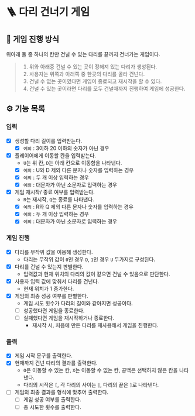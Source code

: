 # 🪜 다리 건너기 게임

## 🌱️️ 게임 진행 방식
위아래 둘 중 하나의 칸만 건널 수 있는 다리를 끝까지 건너가는 게임이다.
>
> 1. 위와 아래중 건널 수 있는 곳이 정해져 있는 다리가 생성된다.
> 2. 사용자는 위쪽과 아래쪽 중 한곳의 다리를 골라 건넌다.
> 3. 건널 수 없는 곳이였다면 게임이 종료되고 재시작을 할 수 있다.
> 4. 건널 수 있는 곳이라면 다리를 모두 건널때까지 진행하여 게임에 성공한다.

## ⚙️ 기능 목록

### 입력
- [x] 생성할 다리 길이를 입력받는다.
  - [x] `예외` : 3이하 20 이하의 숫자가 아닌 경우 
- [x] 플레이어에게 이동할 칸을 입력받는다.
  + `U`는 위 칸, `D`는 아래 칸으로 이동함을 나타낸다.
  - [x] `예외` : U와 D 제외 다른 문자나 숫자를 입력하는 경우
  - [x] `예외` : 두 개 이상 입력하는 경우
  - [x] `예외` : 대문자가 아닌 소문자로 입력하는 경우
- [x] 게임 재시작/ 종료 여부를 입력받는다.
  + `R`는 재시작, `Q`는 종료를 나타낸다.
  - [x] `예외` : R와 Q 제외 다른 문자나 숫자를 입력하는 경우
  - [x] `예외` : 두 개 이상 입력하는 경우
  - [x] `예외` : 대문자가 아닌 소문자로 입력하는 경우

### 게임 진행
- [x] 다리를 무작위 값을 이용해 생성한다.
  - 다리는 무작위 값이 `0`인 경우 `D`, `1`인 경우 `U` 두가지로 구성된다.
- [x] 다리를 건널 수 있는지 판별한다.
  - 입력값과 현재 위치의 다리의 값이 같으면 건널 수 있음으로 판단한다.
- [x] 사용자 입력 값에 맞춰서 다리를 건넌다.
  - 현재 위치가 1 증가한다.
- [x] 게임의 최종 성공 여부를 판별한다.
  - 게임 시도 횟수가 다리의 길이와 같아지면 성공이다.
  -[ ] 성공했다면 게임을 종료한다.
  -[ ] 실패했다면 게임을 재시작하거나 종료한다.
    - 재시작 시, 처음에 만든 다리를 재사용해서 게임을 진행한다.

### 출력
- [x] 게임 시작 문구를 출력한다.
- [x] 현재까지 건넌 다리의 결과를 출력한다.
  - `O`은 이동할 수 있는 칸, `X`는 이동할 수 없는 칸, 공백은 선택하지 않은 칸을 나타낸다.
  - 다리의 시작은 `[`, 각 다리의 사이는 `|`, 다리의 끝은 `]`로 나타낸다.
- [ ] 게임의 최종 결과를 형식에 맞추어 출력한다.
  - [ ] 게임 성공 여부를 출력한다.
  - [ ] 총 시도한 횟수를 출력한다.